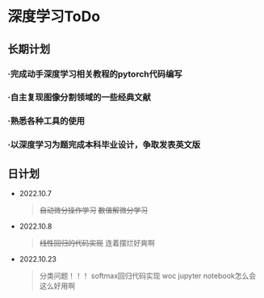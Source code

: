 # 深度学习ToDo
## 长期计划
### ·完成动手深度学习相关教程的pytorch代码编写
### ·自主复现图像分割领域的一些经典文献
### ·熟悉各种工具的使用
### ·以深度学习为题完成本科毕业设计，争取发表英文版

## 日计划
* 2022.10.7
    > ~~自动微分操作学习~~
    > ~~数值解微分学习~~
* 2022.10.8
    > ~~线性回归的代码实现~~
    连着摆烂好爽啊
* 2022.10.23
    >分类问题！！！
    >softmax回归代码实现
    >woc jupyter notebook怎么会这么好用啊
